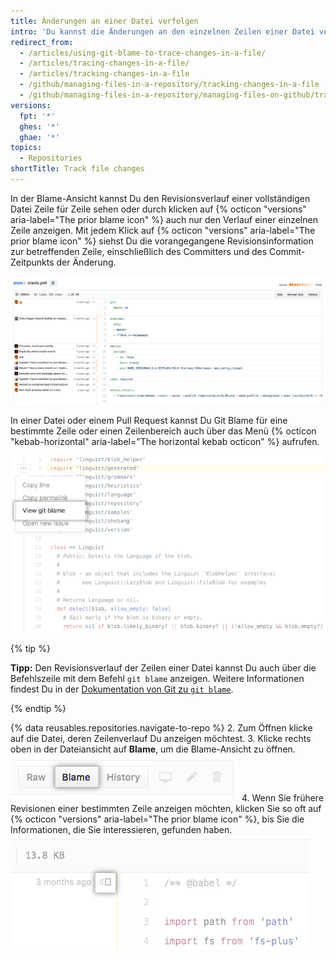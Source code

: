 ```yaml
---
title: Änderungen an einer Datei verfolgen
intro: 'Du kannst die Änderungen an den einzelnen Zeilen einer Datei verfolgen und so feststellen, wie sich die Datei im Lauf der Zeit entwickelt hat.'
redirect_from:
  - /articles/using-git-blame-to-trace-changes-in-a-file/
  - /articles/tracing-changes-in-a-file/
  - /articles/tracking-changes-in-a-file
  - /github/managing-files-in-a-repository/tracking-changes-in-a-file
  - /github/managing-files-in-a-repository/managing-files-on-github/tracking-changes-in-a-file
versions:
  fpt: '*'
  ghes: '*'
  ghae: '*'
topics:
  - Repositories
shortTitle: Track file changes
---
```


In der Blame-Ansicht kannst Du den Revisionsverlauf einer vollständigen Datei Zeile für Zeile sehen oder durch klicken auf {% octicon "versions" aria-label="The prior blame icon" %} auch nur den Verlauf einer einzelnen Zeile anzeigen. Mit jedem Klick auf {% octicon "versions" aria-label="The prior blame icon" %} siehst Du die vorangegangene Revisionsinformation zur betreffenden Zeile, einschließlich des Committers und des Commit-Zeitpunkts der Änderung.

![Git Blame-Ansicht](/assets/images/help/repository/git_blame.png)

In einer Datei oder einem Pull Request kannst Du Git Blame für eine bestimmte Zeile oder einen Zeilenbereich auch über das Menü {% octicon "kebab-horizontal" aria-label="The horizontal kebab octicon" %} aufrufen.

![Kebab-Menü mit Option zum Anzeigen von Git Blame für eine ausgewählte Zeile](/assets/images/help/repository/view-git-blame-specific-line.png)

{% tip %}

**Tipp:** Den Revisionsverlauf der Zeilen einer Datei kannst Du auch über die Befehlszeile mit dem Befehl `git blame` anzeigen. Weitere Informationen findest Du in der [Dokumentation von Git zu `git blame`](https://git-scm.com/docs/git-blame).

{% endtip %}

{% data reusables.repositories.navigate-to-repo %}
2. Zum Öffnen klicke auf die Datei, deren Zeilenverlauf Du anzeigen möchtest.
3. Klicke rechts oben in der Dateiansicht auf **Blame**, um die Blame-Ansicht zu öffnen. ![Schaltfläche „Blame“](/assets/images/help/repository/blame-button.png)
4. Wenn Sie frühere Revisionen einer bestimmten Zeile anzeigen möchten, klicken Sie so oft auf {% octicon "versions" aria-label="The prior blame icon" %}, bis Sie die Informationen, die Sie interessieren, gefunden haben. ![Schaltfläche „Prior Blame“ (Vorheriges Blame)](/assets/images/help/repository/prior-blame-button.png)
